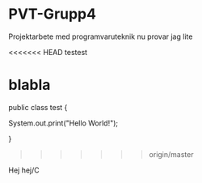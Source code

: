 # PVT-Grupp4
Projektarbete med programvaruteknik
nu provar jag lite


<<<<<<< HEAD
testest



blabla
=======
public class test {

System.out.print("Hello World!");

}
>>>>>>> origin/master

Hej hej/C
